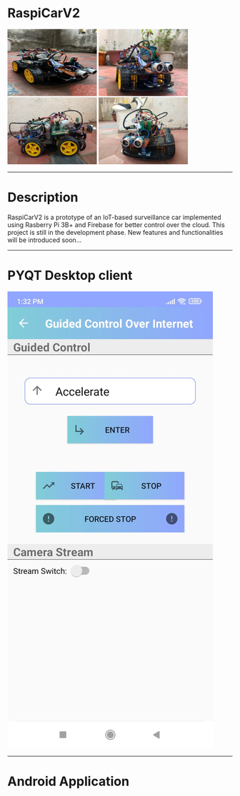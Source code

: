 # RaspiCarV2

<img src="Images/IMG-0032.jpg" width="200" height= "150"> <img src="Images/image2.jpeg" width="200"> 
<img src="Images/image3.jpg" width="200"> <img src="Images/image4.jpg" width="200">
<hr>

# Description

RaspiCarV2 is a prototype of an IoT-based surveillance car implemented using Rasberry Pi 3B+ and Firebase for better control over the cloud.
This project is still in the development phase. New features and functionalities will be introduced soon...
<hr>

# PYQT Desktop client
<img src="Images/image5.jpeg">
<hr>

# Android Application
